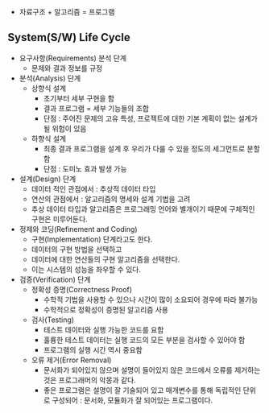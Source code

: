- 자료구조 + 알고리즘 = 프로그램

## System(S/W) Life Cycle

- 요구사항(Requirements) 분석 단계
    - 문제와 결과 정보를 규정
- 분석(Analysis) 단계
    - 상향식 설계
        - 초기부터 세부 구현을 함
        - 결과 프로그램 = 세부 기능들의 조합
        - 단점 : 주어진 문제의 고유 특성, 프로젝트에 대한 기본 계획이 없는 설계가 될 위험이 있음
    - 하향식 설계
        - 최종 결과 프로그램을 설계 후 우리가 다룰 수 있을 정도의 세그먼트로 분할함
        - 단점 : 도미노 효과 발생 가능
- 설계(Design) 단계
    - 데이터 적인 관점에서 : 추상적 데이터 타입
    - 연산의 관점에서 : 알고리즘의 명세와 설계 기법을 고려
    - 추상 데이터 타입과 알고리즘은 프로그래밍 언어와 별개이기 때문에 구체적인 구현은 미루어둔다.
- 정제와 코딩(Refinement and Coding)
    - 구현(Implementation) 단계라고도 한다.
    - 데이터의 구현 방법을 선택하고
    - 데이터에 대한 연산들의 구현 알고리즘을 선택한다.
    - 이는 시스템의 성능을 좌우할 수 있다.
- 검증(Verification) 단계
    - 정확성 증명(Correctness Proof)
        - 수학적 기법을 사용할 수 있으나 시간이 많이 소요되어 경우에 따라 불가능
        - 수학적으로 정확성이 증명된 알고리즘 사용
    - 검사(Testing)
        - 테스트 데이터와 실행 가능한 코드를 요함
        - 훌륭한 테스트 데이터는 실행 코드의 모든 부분을 검사할 수 있어야 함
        - 프로그램의 실행 시간 역시 중요함
    - 오류 제거(Error Removal)
        - 문서화가 되어있지 않으며 설명이 들어있지 않은 코드에서 오류를 제거하는 것은 프로그래머의 악몽과 같다.
        - 좋은 프로그램은 설명이 잘 기술되어 있고 매개변수를 통해 독립적인 단위로 구성되어 : 문서화, 모듈화가 잘 되어있는 프로그램이다.
